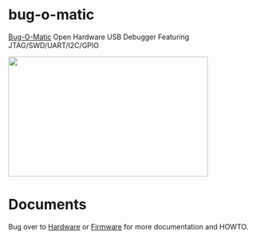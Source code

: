 # bug-o-matic
[Bug-O-Matic](http://www.8bitgeek.net/bug-o-matic) Open Hardware USB Debugger Featuring JTAG/SWD/UART/I2C/GPIO 

[<img src="http://www.8bitgeek.net/bug-o-matic/bug-o-matic.png" width="400" height="240">](http://www.8bitgeek.net/bug-o-matic)

# Documents

Bug over to [Hardware](https://github.com/8bitgeek/bug-o-matic/tree/master/hw) or [Firmware](https://github.com/8bitgeek/bug-o-matic/tree/master/fw) for more documentation and HOWTO.

